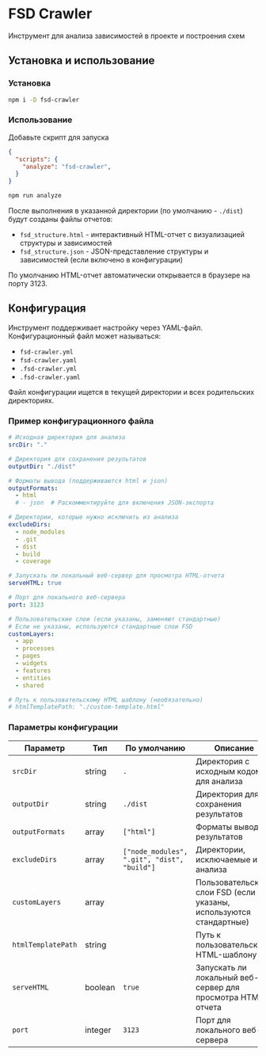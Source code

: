 # FSD Crawler

Инструмент для анализа зависимостей в проекте и построения схем

## Установка и использование

### Установка

```bash
npm i -D fsd-crawler
```

### Использование
Добавьте скрипт для запуска

```json
{
  "scripts": {
    "analyze": "fsd-crawler",
  }
}
```

```bash
npm run analyze
```

После выполнения в указанной директории (по умолчанию - `./dist`) будут созданы файлы отчетов:
- `fsd_structure.html` - интерактивный HTML-отчет с визуализацией структуры и зависимостей
- `fsd_structure.json` - JSON-представление структуры и зависимостей (если включено в конфигурации)

По умолчанию HTML-отчет автоматически открывается в браузере на порту 3123.

## Конфигурация

Инструмент поддерживает настройку через YAML-файл. Конфигурационный файл может называться:
- `fsd-crawler.yml`
- `fsd-crawler.yaml`
- `.fsd-crawler.yml`
- `.fsd-crawler.yaml`

Файл конфигурации ищется в текущей директории и всех родительских директориях.

### Пример конфигурационного файла

```yaml
# Исходная директория для анализа
srcDir: "."

# Директория для сохранения результатов
outputDir: "./dist"

# Форматы вывода (поддерживаются html и json)
outputFormats:
  - html
  # - json  # Раскомментируйте для включения JSON-экспорта

# Директории, которые нужно исключить из анализа
excludeDirs:
  - node_modules
  - .git
  - dist
  - build
  - coverage

# Запускать ли локальный веб-сервер для просмотра HTML-отчета
serveHTML: true

# Порт для локального веб-сервера
port: 3123

# Пользовательские слои (если указаны, заменяют стандартные)
# Если не указаны, используются стандартные слои FSD
customLayers:
  - app
  - processes
  - pages
  - widgets
  - features
  - entities
  - shared

# Путь к пользовательскому HTML шаблону (необязательно)
# htmlTemplatePath: "./custom-template.html"
```

### Параметры конфигурации

| Параметр | Тип | По умолчанию | Описание |
|----------|-----|--------------|----------|
| `srcDir` | string | `.` | Директория с исходным кодом для анализа |
| `outputDir` | string | `./dist` | Директория для сохранения результатов |
| `outputFormats` | array | `["html"]` | Форматы вывода результатов |
| `excludeDirs` | array | `["node_modules", ".git", "dist", "build"]` | Директории, исключаемые из анализа |
| `customLayers` | array | | Пользовательские слои FSD (если не указаны, используются стандартные) |
| `htmlTemplatePath` | string | | Путь к пользовательскому HTML-шаблону | 
| `serveHTML` | boolean | `true` | Запускать ли локальный веб-сервер для просмотра HTML-отчета |
| `port` | integer | `3123` | Порт для локального веб-сервера | 